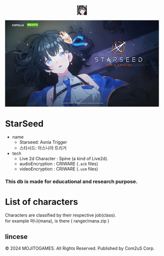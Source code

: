 <span style="display:flex; width:100%; justify-content: center;"><img src="./favicon.ico" title="icon"></img></span>
<br>
<span style="display:flex; width:100%; justify-content: center;"><img src="./titleImage.png" title="mein Title image"></img></span>



# StarSeed
- name
    - Starseed: Asnia Trigger
    - 스타시드: 아스니아 트리거
- tech
    - Live 2d Character : Spine (a kind of Live2d).
    - audioEncryption : CRIWARE (`.acb` files)
    - videoEncryption : CRIWARE (`.usm` files)
### This db is made for educational and research purpose.

# List of characters
Characters are classified by their respective job(class).  
for example 마나(mana), is there ( ranger/mana.zip )

## lincese
© 2024 MOJITOGAMES. All Rights Reserved. Published by Com2uS Corp.